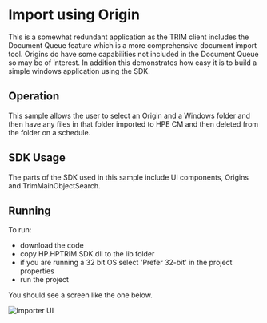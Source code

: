 ﻿# Import using Origin
This is a somewhat redundant application as the TRIM client includes the Document Queue feature which is a more comprehensive document import tool.  Origins do have some capabilities not included in the Document Queue so may be of interest.  In addition this demonstrates how easy it is to build a simple windows application using the SDK.

## Operation
This sample allows the user to select an Origin and a Windows folder and then have any files in that folder imported to HPE CM and then deleted from the folder on a schedule.

## SDK Usage
The parts of the SDK used in this sample include UI components, Origins and TrimMainObjectSearch.

## Running
To run:
 - download the code
 - copy HP.HPTRIM.SDK.dll to the lib folder
 - if you are running a 32 bit OS select 'Prefer 32-bit' in the project properties
 - run the project

You should see a screen like the one below.

![Importer UI](record_importer.PNG)